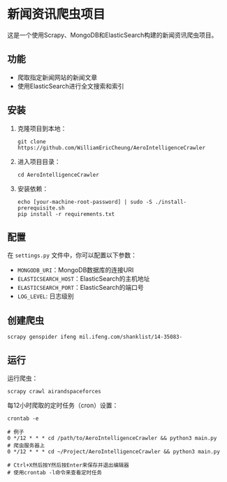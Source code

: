 # 新闻资讯爬虫项目

这是一个使用Scrapy、MongoDB和ElasticSearch构建的新闻资讯爬虫项目。

## 功能

- 爬取指定新闻网站的新闻文章
- 使用ElasticSearch进行全文搜索和索引

## 安装

1. 克隆项目到本地：

    ```shell
    git clone https://github.com/WilliamEricCheung/AeroIntelligenceCrawler
    ```

2. 进入项目目录：

    ```shell
    cd AeroIntelligenceCrawler
    ```

3. 安装依赖：

    ```shell
    echo [your-machine-root-password] | sudo -S ./install-prerequisite.sh
    pip install -r requirements.txt
    ```

## 配置

在 `settings.py` 文件中，你可以配置以下参数：

- `MONGODB_URI`：MongoDB数据库的连接URI
- `ELASTICSEARCH_HOST`：ElasticSearch的主机地址
- `ELASTICSEARCH_PORT`：ElasticSearch的端口号
- `LOG_LEVEL`: 日志级别

## 创建爬虫
```shell
scrapy genspider ifeng mil.ifeng.com/shanklist/14-35083-
```

## 运行

运行爬虫：
```shell
scrapy crawl airandspaceforces
```

每12小时爬取的定时任务（cron）设置：
```shell
crontab -e

# 例子
0 */12 * * * cd /path/to/AeroIntelligenceCrawler && python3 main.py
# 爬虫服务器上
0 */12 * * * cd ~/Project/AeroIntelligenceCrawler && python3 main.py

# Ctrl+X然后按Y然后按Enter来保存并退出编辑器
# 使用crontab -l命令来查看定时任务
```